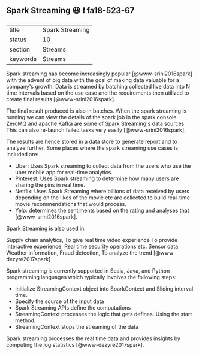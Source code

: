 ## Spark Streaming :smiley: :exclamation: fa18-523-67


|          |                     |
| -------- | ------------------- |
| title    | Spark Streaming     | 
| status   | 10                  |
| section  | Streams             |
| keywords | Streams             |



Spark streaming has become increasingly popular [@www-srini2016spark] 
with the advent of big data with the goal of making data valuable for a 
company's growth. Data is streamed by batching collected live data into 
N time intervals based on the use case and the requirements then utilized
to create final results [@www-srini2016spark].

The final result produced is also in batches. When the spark streaming is running 
we can view the details of the spark job in the spark console.
ZeroMQ and apache Kafka are some of Spark Streaming's data sources. 
This can also re-launch failed tasks very easily [@www-srini2016spark].

The results are hence stored in a data store to generate report and to analyze 
further. Some places where the spark streaming use cases is included are:

-	Uber: Uses Spark streaming to collect data from the users who use the uber 
     mobile app for real-time analytics.
-	Pinterest: Uses Spark streaming to determine how many users are sharing the
     pins in real time.
-	Netflix: Uses Spark Streaming where billions of data received by users 
     depending on the likes of the movie etc are collected to build real-time movie
     recommendations that would process.
-	Yelp: determines the sentiments based on the rating and analyses that 
     [@www-srini2016spark].

Spark Streaming is also used in:

Supply chain analytics, To give real time video experience 
To provide interactive experience, Real time security operations etc.
Sensor data, Weather information, Fraud detection, 
To analyze the trend [@www-dezyre2017spark]

Spark streaming is currently supported in Scala, Java, and Python programming
languages which typically involves the following steps:

-	Initialize StreamingContext object into SparkContect and Sliding interval
     time.
-	Specify the source of the input data 
-	Spark Streaming APIs define the computations
-	StreamingContext processes the logic that gets defines. Using the start
     method.
-	StreamingContext stops the streaming of the data 

Spark streaming processes the real time data and provides insights by computing
the log statistics [@www-dezyre2017spark].

     
